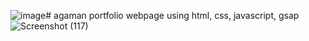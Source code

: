 ![image](https://github.com/IPSCODER/agaman/assets/88920922/5d079fd6-76bd-498e-b847-db8266a45525)# agaman
portfolio webpage using html, css, javascript, gsap
![Screenshot (117)](https://github.com/IPSCODER/agaman/assets/88920922/3bcbe4f5-02ce-40c3-a064-c6b713940919)

